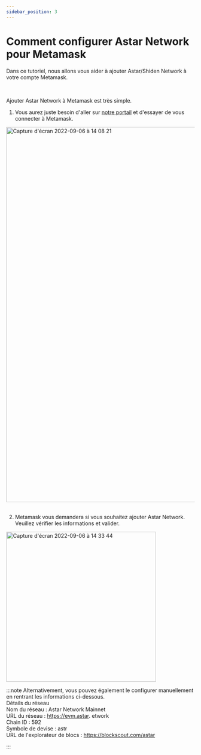 ```yaml
---
sidebar_position: 3
---
```


# Comment configurer Astar Network pour Metamask

Dans ce tutoriel, nous allons vous aider à ajouter Astar/Shiden Network à votre compte Metamask.

<br />

Ajouter Astar Network à Metamask est très simple.
<br />

1. Vous aurez juste besoin d'aller sur [notre portail](https://portal.astar.network/) et d'essayer de vous connecter à Metamask.

<img width="1000" alt="Capture d'écran 2022-09-06 à 14 08 21" src="https://user-images.githubusercontent.com/77480847/188554147-02f09f39-6051-4f7f-8e6f-d263867afb88.png" /><br />
<br />

2. Metamask vous demandera si vous souhaitez ajouter Astar Network. Veuillez vérifier les informations et valider.<br />

<img width="400" alt="Capture d'écran 2022-09-06 à 14 33 44" src="https://user-images.githubusercontent.com/77480847/188554595-bd9b0a82-5d15-4420-9eda-44c32418d2a1.png" />

<br />

:::note
Alternativement, vous pouvez également le configurer manuellement en rentrant les informations ci-dessous.
<br />
Détails du réseau<br /> Nom du réseau : Astar Network Mainnet<br /> URL du réseau : https://evm.astar. etwork<br /> Chain ID : 592<br /> Symbole de devise : astr<br /> URL de l'explorateur de blocs : https://blockscout.com/astar

:::
